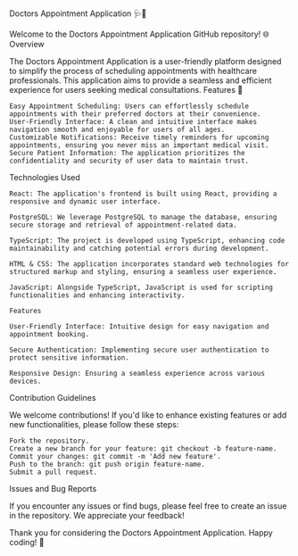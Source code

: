 Doctors Appointment Application 🩺📅

Welcome to the Doctors Appointment Application GitHub repository! 🌐
Overview

The Doctors Appointment Application is a user-friendly platform designed to simplify the process of scheduling appointments with healthcare professionals. This application aims to provide a seamless and efficient experience for users seeking medical consultations.
Features 🚀

    Easy Appointment Scheduling: Users can effortlessly schedule appointments with their preferred doctors at their convenience.
    User-Friendly Interface: A clean and intuitive interface makes navigation smooth and enjoyable for users of all ages.
    Customizable Notifications: Receive timely reminders for upcoming appointments, ensuring you never miss an important medical visit.
    Secure Patient Information: The application prioritizes the confidentiality and security of user data to maintain trust.

Technologies Used

    React: The application's frontend is built using React, providing a responsive and dynamic user interface.

    PostgreSQL: We leverage PostgreSQL to manage the database, ensuring secure storage and retrieval of appointment-related data.

    TypeScript: The project is developed using TypeScript, enhancing code maintainability and catching potential errors during development.

    HTML & CSS: The application incorporates standard web technologies for structured markup and styling, ensuring a seamless user experience.

    JavaScript: Alongside TypeScript, JavaScript is used for scripting functionalities and enhancing interactivity.

    Features

    User-Friendly Interface: Intuitive design for easy navigation and appointment booking.

    Secure Authentication: Implementing secure user authentication to protect sensitive information.

    Responsive Design: Ensuring a seamless experience across various devices.

Contribution Guidelines

We welcome contributions! If you'd like to enhance existing features or add new functionalities, please follow these steps:

    Fork the repository.
    Create a new branch for your feature: git checkout -b feature-name.
    Commit your changes: git commit -m 'Add new feature'.
    Push to the branch: git push origin feature-name.
    Submit a pull request.

Issues and Bug Reports

If you encounter any issues or find bugs, please feel free to create an issue in the repository. We appreciate your feedback!

Thank you for considering the Doctors Appointment Application. Happy coding! 🌟
